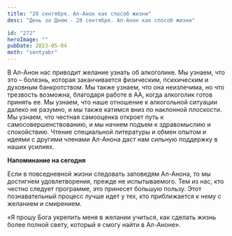 ```yaml
---
title: "28 сентября. Ал-Анон как способ жизни"
desc: "День за Днем - 28 сентября. Ал-Анон как способ жизни"

id: "272"
heroImage: ""
pubDate: 2023-05-04
moth: "sentyabr"
---
```


В Ал-Анон нас приводит желание узнать об алкоголике. Мы узнаем, что это –
болезнь, которая заканчивается физическим, психическим и духовным
банкротством. Мы также узнаем, что она неизлечима, но что трезвость возможна,
благодаря работе в АА, когда алкоголик готов принять ее. Мы узнаем, что наше
отношение к алкогольной ситуации далеко не разумно, и мы также катимся вниз по
наклонной плоскости. Мы узнаем, что честная самооценка откроет путь к
самосовершенствованию, и мы начнем подъем к здравомыслию и спокойствию. Чтение
специальной литературы и обмен опытом и идеями с другими членами Ал-Анона даст
нам сильную поддержку в наших усилиях.

**Напоминание на сегодня**

Если в повседневной жизни следовать заповедям Ал-Анона, то мы достигнем
удовлетворения, прежде не испытываемого. Тем из нас, кто честно следует
программе, это принесет большую пользу. Этот познавательный процесс лучше идет
у тех, кто приближается к нему с желанием и смирением.

«Я прошу Бога укрепить меня в желании учиться, как сделать жизнь более полной
свету, который я смогу найти в Ал-Аноне».
